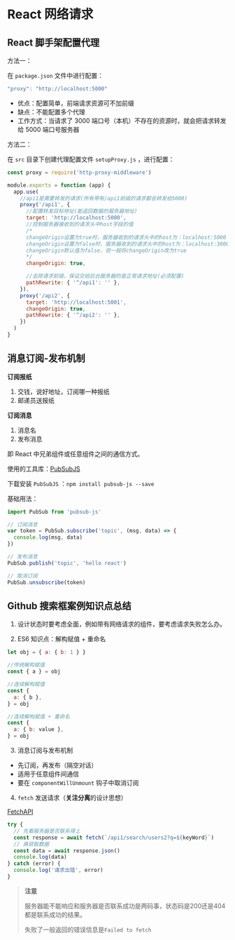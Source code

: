 # React 网络请求

## React 脚手架配置代理

方法一：

在 `package.json` 文件中进行配置：

```js
"proxy": "http://localhost:5000"
```

- 优点：配置简单，前端请求资源可不加前缀
- 缺点：不能配置多个代理
- 工作方式：当请求了 3000 端口号（本机）不存在的资源时，就会把请求转发给 5000 端口号服务器

方法二：

在 `src` 目录下创建代理配置文件 `setupProxy.js` ，进行配置：

```js
const proxy = require('http-proxy-middleware')

module.exports = function (app) {
  app.use(
    //api1是需要转发的请求(所有带有/api1前缀的请求都会转发给5000)
    proxy('/api1', {
      //配置转发目标地址(能返回数据的服务器地址)
      target: 'http://localhost:5000',
      //控制服务器接收到的请求头中host字段的值
      /*
      changeOrigin设置为true时，服务器收到的请求头中的host为：localhost:5000
      changeOrigin设置为false时，服务器收到的请求头中的host为：localhost:3000
      changeOrigin默认值为false，但一般将changeOrigin改为true
      */
      changeOrigin: true,

      //去除请求前缀，保证交给后台服务器的是正常请求地址(必须配置)
      pathRewrite: { '^/api1': '' },
    }),
    proxy('/api2', {
      target: 'http://localhost:5001',
      changeOrigin: true,
      pathRewrite: { '^/api2': '' },
    })
  )
}
```

## 消息订阅-发布机制

**订阅报纸**

1. 交钱，说好地址，订阅哪一种报纸
2. 邮递员送报纸

**订阅消息**

1. 消息名
2. 发布消息



即 React 中兄弟组件或任意组件之间的通信方式。

使用的工具库：[PubSubJS](https://www.npmjs.com/package/pubsub-js)

下载安装 `PubSubJS` ：`npm install pubsub-js --save`

基础用法：

```js
import PubSub from 'pubsub-js'

// 订阅消息
var token = PubSub.subscribe('topic', (msg, data) => {
  console.log(msg, data)
})

// 发布消息
PubSub.publish('topic', 'hello react')

// 取消订阅
PubSub.unsubscribe(token)
```

## Github 搜索框案例知识点总结

1. 设计状态时要考虑全面，例如带有网络请求的组件，要考虑请求失败怎么办。

2. ES6 知识点：解构赋值 + 重命名

```js
let obj = { a: { b: 1 } }

//传统解构赋值
const { a } = obj

//连续解构赋值
const {
  a: { b },
} = obj

//连续解构赋值 + 重命名
const {
  a: { b: value },
} = obj
```

3. 消息订阅与发布机制

- 先订阅，再发布（隔空对话）
- 适用于任意组件间通信
- 要在 `componentWillUnmount` 钩子中取消订阅

4. `fetch` 发送请求（**关注分离**的设计思想）

[FetchAPI](https://developer.mozilla.org./zh-CN/docs/Web/API/Fetch_API)

```js
try {
  // 先看服务器是否联系得上
  const response = await fetch(`/api1/search/users2?q=${keyWord}`)
  // 再获取数据
  const data = await response.json()
  console.log(data)
} catch (error) {
  console.log('请求出错', error)
}
```

> **注意**
>
> 服务器能不能响应和服务器是否联系成功是两码事，状态码是200还是404都是联系成功的结果。
>
> 失败了一般返回的错误信息是`Failed to fetch`
